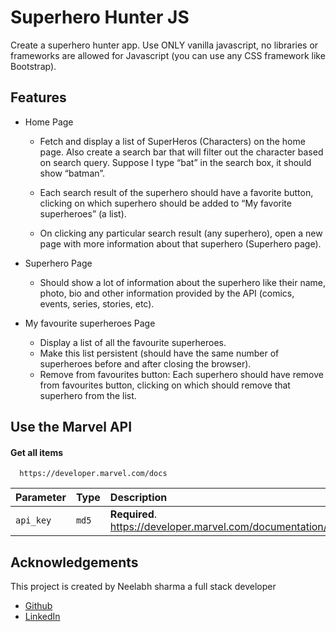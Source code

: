 
# Superhero Hunter JS

Create a superhero hunter app. Use ONLY vanilla javascript, no libraries or frameworks are allowed for Javascript (you can use any CSS framework like Bootstrap).

## Features

- Home Page
  - Fetch and display a list of SuperHeros (Characters) on the home page. Also create a search bar that will filter out the character based on search query. Suppose I type “bat” in the search box, it should show “batman”. 

  - Each search result of the superhero should have a favorite button, clicking on which superhero should be added to “My favorite superheroes” (a list).
  - On clicking any particular search result (any superhero), open a new page with more information about that superhero (Superhero page).

- Superhero Page
   - Should show a lot of information about the superhero like their name, photo, bio and other information provided by the API (comics, events, series, stories, etc).

- My favourite superheroes Page
  - Display a list of all the favourite superheroes.
  - Make this list persistent (should have the same number   of     superheroes before and after closing the browser).
  - Remove from favourites button: Each superhero should have remove from favourites button, clicking on which should remove that superhero from the list.



## Use the Marvel API

#### Get all items

```http
  https://developer.marvel.com/docs
```

| Parameter | Type     | Description                |
| :-------- | :------- | :------------------------- |
| `api_key` | `md5 ` | **Required**. https://developer.marvel.com/documentation/authorization |




## Acknowledgements
This project is created by Neelabh sharma a full stack developer 
  - [Github](https://github.com/Neelabh-Sharma)
  - [LinkedIn](https://www.linkedin.com/in/-neelabh-sharma/)
